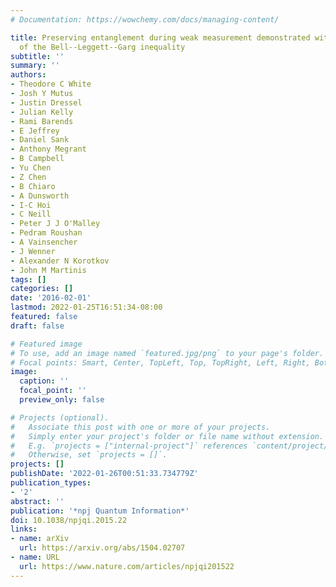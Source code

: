 ```yaml
---
# Documentation: https://wowchemy.com/docs/managing-content/

title: Preserving entanglement during weak measurement demonstrated with a violation
  of the Bell--Leggett--Garg inequality
subtitle: ''
summary: ''
authors:
- Theodore C White
- Josh Y Mutus
- Justin Dressel
- Julian Kelly
- Rami Barends
- E Jeffrey
- Daniel Sank
- Anthony Megrant
- B Campbell
- Yu Chen
- Z Chen
- B Chiaro
- A Dunsworth
- I-C Hoi
- C Neill
- Peter J J O'Malley
- Pedram Roushan
- A Vainsencher
- J Wenner
- Alexander N Korotkov
- John M Martinis
tags: []
categories: []
date: '2016-02-01'
lastmod: 2022-01-25T16:51:34-08:00
featured: false
draft: false

# Featured image
# To use, add an image named `featured.jpg/png` to your page's folder.
# Focal points: Smart, Center, TopLeft, Top, TopRight, Left, Right, BottomLeft, Bottom, BottomRight.
image:
  caption: ''
  focal_point: ''
  preview_only: false

# Projects (optional).
#   Associate this post with one or more of your projects.
#   Simply enter your project's folder or file name without extension.
#   E.g. `projects = ["internal-project"]` references `content/project/deep-learning/index.md`.
#   Otherwise, set `projects = []`.
projects: []
publishDate: '2022-01-26T00:51:33.734779Z'
publication_types:
- '2'
abstract: ''
publication: '*npj Quantum Information*'
doi: 10.1038/npjqi.2015.22
links:
- name: arXiv
  url: https://arxiv.org/abs/1504.02707
- name: URL
  url: https://www.nature.com/articles/npjqi201522
---
```


